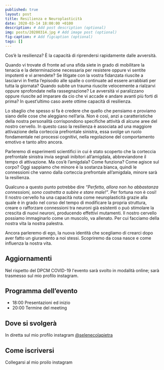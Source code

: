 ```yaml
---
published: true
layout: post
title: Resilienza e Neuroplasticità
date: 2020-03-14 18:00:00 +0100
description: # Add post description (optional)
img: posts/20200314.jpg # Add image post (optional)
fig-caption: # Add figcaption (optional)
tags: []
---
```

Cos’è la resilienza? È la capacità di riprendersi rapidamente dalle avversità.

Quando vi trovate di fronte ad una sfida siete in grado di mobilitare la tenacia e la determinazione necessaria per resistere oppure vi sentite impotenti e vi arrendete? Se litigate con la vostra fidanzata riuscite a lasciarvi in fretta l’episodio alle spalle o continuate ad essere arrabbiati per tutta la giornata? Quando subite un trauma riuscite velocemente a rialzarvi oppure sprofondate nella rassegnazione? Le avversità vi paralizzano oppure riuscite ad imparare da cio che vi accade e andare avanti più forti di prima? In quest’ultimo caso avete ottime capacità di resilienza.

Lo sbaglio che spesso si fa è credere che quello che pensiamo e proviamo siano delle cose che aleggiano nell’aria. Non è così, anzi a caratteristiche della nostra personalità corrispondono specifiche attività di alcune aree del nostro cervello. In questo caso la resilienza è associata ad una maggiore attivazione della corteccia prefrontale sinistra, essa svolge un ruolo fondamentale nei processi cognitivi, nella regolazione del comportamento emotivo e tanto altro ancora.

Parleremo di esperimenti scientifici in cui è stato scoperto che la corteccia prefrontale sinistra invia segnali inibitori all’amigdala, abbreviandone il tempo di attivazione. Ma cos’è l’amigdala? Come funziona? Come agisce sul corpo? Oggi sappiamo che minore è la sostanza bianca, quindi le connessioni che vanno dalla corteccia prefrontale all’amigdala, minore sarà la resilienza.

Qualcuno a questo punto potrebbe dire _“Perfetto, allora non ho abbastanza connessioni, sono costretta a subire e stare male!”_. Per fortuna non è così! Il nostro cervello ha una capacità nota come neuroplasticità grazie alla quale è in grado nel corso del tempo di modificare la propria struttura, creare o rafforzare connessioni tra neuroni già esistenti o può stimolare la crescita di nuovi neuroni, producendo effettivi mutamenti. Il nostro cervello possiamo immaginarlo come un muscolo, va allenato. Per cui facciamo della nostra vita la nostra palestra.

Ancora parleremo di ego, la nuova identità che scegliamo di crearci dopo aver fatto un giuramento a noi stessi. Scopriremo da cosa nasce e come influenza la nostra vita.

## Aggiornamenti
Nel rispetto del DPCM COVID-19 l'evento sarà svolto in modalità online; sarà trasmesso sul mio profilo instagram.

## Programma dell’evento
* 18:00 Presentazioni ed inizio
* 20:00 Termine del meeting

## Dove si svolgerà
In diretta sul mio profilo instagram [@selenecolapietra](https://instagram.com/selenecolapietra)

## Come iscriversi
Collegarsi al mio proilo instagram
